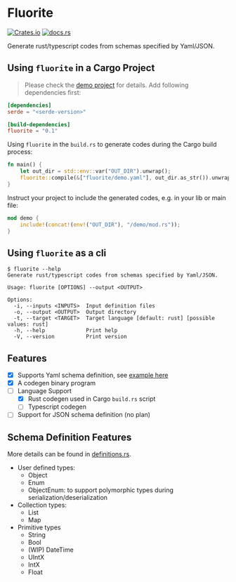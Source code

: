 # Fluorite

[![Crates.io](https://img.shields.io/crates/v/fluorite)](https://crates.io/crates/fluorite)
[![docs.rs](https://img.shields.io/docsrs/fluorite)](https://docs.rs/fluorite/latest)

Generate rust/typescript codes from schemas specified by Yaml/JSON.

## Using `fluorite` in a Cargo Project
> Please check the [demo project](./examples/demo) for details.
Add following dependencies first:
```toml
[dependencies]
serde = "<serde-version>"

[build-dependencies]
fluorite = "0.1"
```
Using `fluorite` in the `build.rs` to generate codes during the Cargo build process:
```rust
fn main() {
    let out_dir = std::env::var("OUT_DIR").unwrap();
    fluorite::compile(&["fluorite/demo.yaml"], out_dir.as_str()).unwrap();
}
```
Instruct your project to include the generated codes, e.g. in your lib or main file:
```rust
mod demo {
    include!(concat!(env!("OUT_DIR"), "/demo/mod.rs"));
}
```
## Using `fluorite` as a cli
```shell
$ fluorite --help
Generate rust/typescript codes from schemas specified by Yaml/JSON.

Usage: fluorite [OPTIONS] --output <OUTPUT>

Options:
  -i, --inputs <INPUTS>  Input definition files
  -o, --output <OUTPUT>  Output directory
  -t, --target <TARGET>  Target language [default: rust] [possible values: rust]
  -h, --help             Print help
  -V, --version          Print version
```
## Features
- [x] Supports Yaml schema definition, see [example here](examples/orders.yml)
- [x] A codegen binary program
- [ ] Language Support
  - [x] Rust codegen used in Cargo `build.rs` script
  - [ ] Typescript codegen
- [ ] Support for JSON schema definition (no plan)

## Schema Definition Features
More details can be found in [definitions.rs](codegen/src/definitions/mod.rs).
- User defined types:
  - Object
  - Enum
  - ObjectEnum: to support polymorphic types during serialization/deserialization
- Collection types:
  - List
  - Map
- Primitive types
  - String
  - Bool
  - (WIP) DateTime
  - UIntX
  - IntX
  - Float


